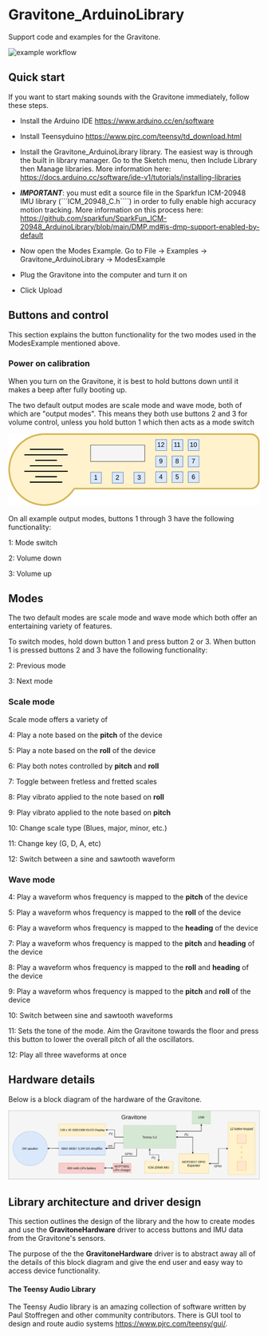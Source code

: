 # Gravitone_ArduinoLibrary

Support code and examples for the Gravitone.

![example workflow](https://github.com/movetones/Gravitone_ArduinoLibrary/actions/workflows/main.yml/badge.svg)


## Quick start

If you want to start making sounds with the Gravitone immediately, follow these steps.

- Install the Arduino IDE https://www.arduino.cc/en/software
- Install Teensyduino https://www.pjrc.com/teensy/td_download.html
- Install the Gravitone_ArduinoLibrary library. The easiest way is through the built in library manager. Go to the Sketch menu, then Include Library then Manage libraries. More information here: https://docs.arduino.cc/software/ide-v1/tutorials/installing-libraries

- ***IMPORTANT***: you must edit a source file in the Sparkfun ICM-20948 IMU library (```ICM_20948_C.h````) in order to fully enable high accuracy motion tracking. More information on this process here: https://github.com/sparkfun/SparkFun_ICM-20948_ArduinoLibrary/blob/main/DMP.md#is-dmp-support-enabled-by-default

- Now open the Modes Example. Go to File -> Examples -> Gravitone_ArduinoLibrary -> ModesExample
- Plug the Gravitone into the computer and turn it on
- Click Upload



## Buttons and control

This section explains the button functionality for the two modes used in the ModesExample mentioned above.

### Power on calibration
When you turn on the Gravitone, it is best to hold buttons down until it makes a beep after fully booting up.

The two default output modes are scale mode and wave mode, both of which are "output modes". This means they both use buttons 2 and 3 for volume control, unless you hold button 1 which then acts as a mode switch

<img src='images/button-mapping.png'/>

On all example output modes, buttons 1 through 3 have the following functionality:

1: Mode switch

2: Volume down

3: Volume up

## Modes
The two default modes are scale mode and wave mode which both offer an entertaining variety of features. 

To switch modes, hold down button 1 and press button 2 or 3. When button 1 is pressed buttons 2 and 3 have the following functionality:

2: Previous mode

3: Next mode


### Scale mode
Scale mode offers a variety of 

4: Play a note based on the **pitch** of the device

5: Play a note based on the **roll** of the device

6: Play both notes controlled by **pitch** and **roll** 

7: Toggle between fretless and fretted scales

8: Play vibrato applied to the note based on **roll**

9: Play vibrato applied to the note based on **pitch**

10: Change scale type (Blues, major, minor, etc.)

11: Change key (G, D, A, etc)

12: Switch between a sine and sawtooth waveform


### Wave mode
4: Play a waveform whos frequency is mapped to the **pitch** of the device

5: Play a waveform whos frequency is mapped to the **roll** of the device

6: Play a waveform whos frequency is mapped to the **heading** of the device

7: Play a waveform whos frequency is mapped to the **pitch** and **heading** of the device

8: Play a waveform whos frequency is mapped to the **roll** and **heading** of the device

9: Play a waveform whos frequency is mapped to the **pitch** and **roll** of the device

10: Switch between sine and sawtooth waveforms

11: Sets the tone of the mode. Aim the Gravitone towards the floor and press this button to lower the overall pitch of all the oscillators.

12: Play all three waveforms at once


## Hardware details
Below is a block diagram of the hardware of the Gravitone. 

<img src="images/block-diagram.png"/>


## Library architecture and driver design
This section outlines the design of the library and the how to create modes and use the **GravitoneHardware** driver to access buttons and IMU data from the Gravitone's sensors.

The purpose of the the **GravitoneHardware** driver is to abstract away all of the details of this block diagram and give the end user and easy way to access device functionality.


#### The Teensy Audio Library
The Teensy Audio library is an amazing collection of software written by Paul Stoffregen and other community contributors. There is GUI tool to design and route audio systems https://www.pjrc.com/teensy/gui/. 